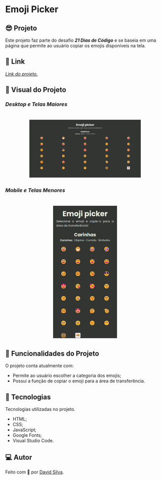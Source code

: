 # **Emoji Picker**

## :sunglasses: **Projeto**
Este projeto faz parte do desafio ***21 Dias de Código*** e se baseia em uma página que permite ao usuário copiar os emojis disponíveis na tela.

## :link: **Link**
*[Link do projeto.](https://davsilvam.github.io/21diasdecodigo/20/)*

## :art: **Visual do Projeto**
### *Desktop e Telas Maiores*

<h1 align="center">
    <img src="img/screenshot.png" style="width: 70%;">
</h1>

### *Mobile e Telas Menores*

<h1 align="center">
    <img src="img/screenshot-small.png" style="width: 40%;">
</h1>

## :rocket: **Funcionalidades do Projeto**
O projeto conta atualmente com:
* Permite ao usuário escolher a categoria dos emojis;
* Possui a função de copiar o emoji para a área de transferência.

## :wrench: **Tecnologias**
Tecnologias utilizadas no projeto.
* HTML;
* CSS;
* JavaScript;
* Google Fonts;
* Visual Studio Code.

## :computer: **Autor**
Feito com :purple_heart: por [David Silva](https://www.linkedin.com/in/davsilvam/).
